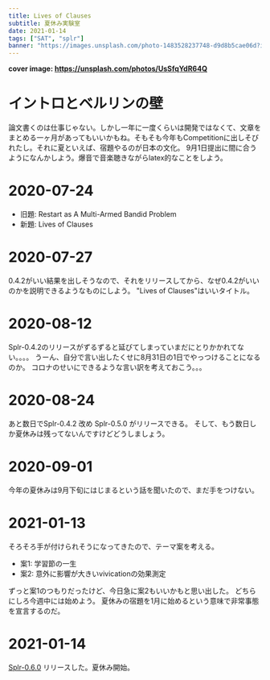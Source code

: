 ```yaml
---
title: Lives of Clauses
subtitle: 夏休み実験室
date: 2021-01-14
tags: ["SAT", "splr"]
banner: "https://images.unsplash.com/photo-1483528237748-d9d8b5cae06d?ixlib=rb-1.2.1&ixid=eyJhcHBfaWQiOjEyMDd9&auto=format&fit=crop&w=1350&q=80"
---
```

**cover image: https://unsplash.com/photos/UsSfqYdR64Q**

# イントロとベルリンの壁

論文書くのは仕事じゃない。しかし一年に一度くらいは開発ではなくて、文章をまとめる一ヶ月があってもいいかもね。そもそも今年もCompetitionに出しそびれたし。それに夏といえば、宿題やるのが日本の文化。
9月1日提出に間に合うようになんかしよう。爆音で音楽聴きながらlatex的なことをしよう。

# 2020-07-24

* 旧題: Restart as A Multi-Armed Bandid Problem
* 新題: Lives of Clauses

# 2020-07-27

0.4.2がいい結果を出しそうなので、それをリリースしてから、なぜ0.4.2がいいのかを説明できるようなものにしよう。
"Lives of Clauses"はいいタイトル。

# 2020-08-12

Splr-0.4.2のリリースがずるずると延びてしまっていまだにとりかかれてない。。。。
うーん、自分で言い出したくせに8月31日の1日でやっつけることになるのか。
コロナのせいにできるような言い訳を考えておこう。。。

# 2020-08-24

あと数日でSplr-0.4.2 改め Splr-0.5.0 がリリースできる。
そして、もう数日しか夏休みは残ってないんですけどどうしましょう。

# 2020-09-01

今年の夏休みは9月下旬にはじまるという話を聞いたので、まだ手をつけない。

# 2021-01-13

そろそろ手が付けられそうになってきたので、テーマ案を考える。

- 案1: 学習節の一生
- 案2: 意外に影響が大きいvivicationの効果測定

ずっと案1のつもりだったけど、今日急に案2もいいかもと思い出した。
どちらにしろ今週中には始めよう。
夏休みの宿題を1月に始めるという意味で非常事態を宣言するのだ。

# 2021-01-14

[Splr-0.6.0](https://github.com/shnarazk/splr/commit/55c6161a17b18752d8c33f9a5de9ae8e25cc88fc) リリースした。夏休み開始。 
